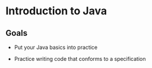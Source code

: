 # Introduction to Java

## Goals

* Put your Java basics into practice

* Practice writing code that conforms to a specification
